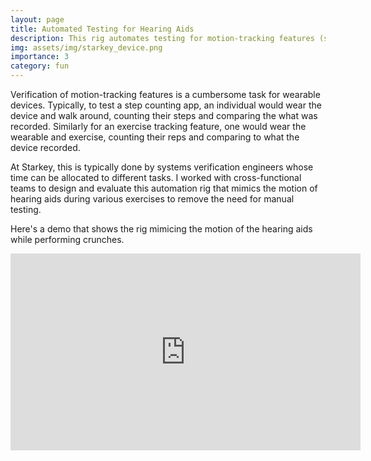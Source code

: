 ```yaml
---
layout: page
title: Automated Testing for Hearing Aids
description: This rig automates testing for motion-tracking features (such as step-tracking and exercise) and saving days of testing time for engineers
img: assets/img/starkey_device.png
importance: 3
category: fun
---
```


Verification of motion-tracking features is a cumbersome task for wearable devices. Typically, to test a step counting app, an individual would wear the device and walk around, counting their steps and comparing the what was recorded. Similarly for an exercise tracking feature, one would wear the wearable and exercise, counting their reps and comparing to what the device recorded.

At Starkey, this is typically done by systems verification engineers whose time can be allocated to different tasks. I worked with cross-functional teams to design and evaluate this automation rig that mimics the motion of hearing aids during various exercises to remove the need for manual testing.

Here's a demo that shows the rig mimicing the motion of the hearing aids while performing crunches.

<div class="video-container">
<iframe
  width="560"
  height="315"
  src="https://www.youtube.com/embed/J42TwDvdJUg"
  frameborder="0"
  allowfullscreen
></iframe>
</div>